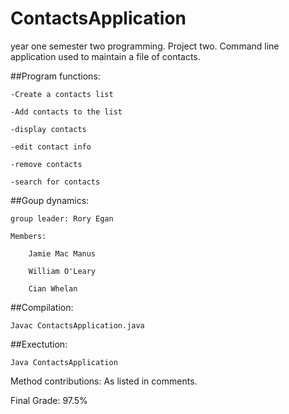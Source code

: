 # ContactsApplication
year one semester two programming. Project two. Command line application used to maintain a file of contacts.

##Program functions: 

	-Create a contacts list
	
	-Add contacts to the list
	
	-display contacts
	
	-edit contact info
	
	-remove contacts
	
	-search for contacts

##Goup dynamics:

	group leader: Rory Egan

	Members: 

		Jamie Mac Manus

		William O'Leary
		
		Cian Whelan
		
##Compilation: 

	Javac ContactsApplication.java
	
##Exectution:

	Java ContactsApplication

		
Method contributions: As listed in comments.		
		
Final Grade: 97.5%	


